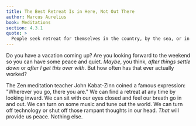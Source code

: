 ```yaml
---
title: The Best Retreat Is in Here, Not Out There
author: Marcus Aurelius
book: Meditations
section: 4.3.1
quote: >
  People seek retreat for themselves in the country, by the sea, or in the mountains. You are very much in the habit of yearning for those same things. But this is entirely the trait of a base person, when you can, at any moment, find such a retreat in yourself. For nowhere can you find a more peaceful and less busy retreat than in your own soul—especially if on close inspection it is filled with ease, which I say is nothing more than being well-ordered. Treat yourself often to this retreat and be renewed.
---
```


Do you have a vacation coming up? Are you looking forward to the weekend so you can have some peace and quiet. _Maybe_, you think, _after things settle down_ or _after I get this over with_. But how often has that ever actually worked?

The Zen meditation teacher John Kabat-Zinn coined a famous expression: "Wherever you go, there you are." We can find a retreat at any time by looking inward. We can sit with our eyes closed and feel our breath go in and out. We can turn on some music and tune out the world. We can turn off technology or shut off those rampant thoughts in our head. _That_ will provide us peace. Nothing else.
